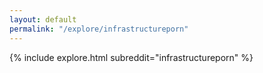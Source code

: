 ```yaml
---
layout: default
permalink: "/explore/infrastructureporn"
---
```


{% include explore.html subreddit="infrastructureporn" %}
